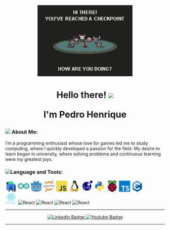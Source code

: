 

<div id="header" align="center"  >
  <img src="./camp.gif" width="300"/>
  <h1>
  Hello there!
  <img src="https://media.giphy.com/media/hvRJCLFzcasrR4ia7z/giphy.gif" width="30px"/> <br>
    
  I'm Pedro Henrique
</h1>
</div>

  
### <a href="https://www.youtube.com/watch?v=xvFZjo5PgG0"><img src="https://media.tenor.com/yRSnf6wABQ4AAAAi/pato-duck.gif" width="30px"></a> About Me:  
  I’m a programming enthusiast whose love for games led me to study computing, where I quickly developed a passion for the field. My desire to learn began in university, where solving problems and continuous learning were my greatest joys.



### <a href="https://www.youtube.com/watch?v=xvFZjo5PgG0"><img src="https://media.tenor.com/GVbLnw73qD8AAAAi/dancing-duck-karlo.gif" width="35px"></a>Language and Tools:

<div>
    <img alt="androidStudio" src="https://github.com/devicons/devicon/blob/master/icons/androidstudio/androidstudio-original.svg"  width="36" height="36">
    <img alt="arduino" src="https://github.com/devicons/devicon/blob/master/icons/arduino/arduino-original.svg" width="36" height="36">
    <img alt="godot" src="https://github.com/devicons/devicon/blob/master/icons/godot/godot-original.svg" width="36" height="36">
    <img alt="jupyter" src="https://github.com/devicons/devicon/blob/master/icons/jupyter/jupyter-original-wordmark.svg" width="36" height="36">
    <img alt="javascript" src="https://github.com/devicons/devicon/blob/master/icons/javascript/javascript-original.svg" width="36" height="36">
    <img alt="linux" src="https://github.com/devicons/devicon/blob/master/icons/linux/linux-original.svg" width="36" height="36">
    <img alt="lua" src="https://github.com/devicons/devicon/blob/master/icons/lua/lua-original.svg" width="36" height="36">
    <img alt="python" src="https://github.com/devicons/devicon/blob/master/icons/python/python-original.svg" width="36" height="36">
    <img alt="raspberry" src="https://github.com/devicons/devicon/blob/master/icons/raspberrypi/raspberrypi-original.svg" width="36" height="36">
    <img alt="typescript" src="https://github.com/devicons/devicon/blob/master/icons/typescript/typescript-original.svg" width="36" height="36">
    <img alt="c" src="https://github.com/devicons/devicon/blob/master/icons/c/c-original.svg" width="36" height="36">
</div>
<div id="web">
<img alt="React" src="https://github.com/devicons/devicon/blob/master/icons/react/react-original-wordmark.svg" width="36" height="36"/>
<img alt="React" src="" width="36" height="36"/>
<img alt="React" src="" width="36" height="36"/>
<img alt="React" src="" width="36" height="36"/>
<img alt="React" src="" width="36" height="36"/>
</div>




---

<div id="header" align="center">
   <div id="badges">
    <a href="https://www.linkedin.com/in/pedro-henrique-615767253/">
      <img src="https://img.shields.io/badge/LinkedIn-blue?style=border-radius:8px;&logo=linkedin&logoColor=white" alt="LinkedIn Badge" style="height:30px;"/>
    </a> 
    <a href="https://www.youtube.com/watch?v=xvFZjo5PgG0">
      <img src="https://img.shields.io/badge/YouTube-red?style=border-radius:8px;&logo=youtube&logoColor=white" alt="Youtube Badge" style="height:30px;"/>
    </a>
  </div> 
</div>

---
